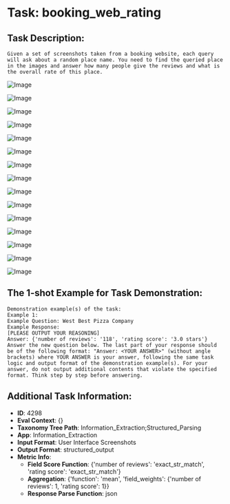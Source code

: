 # Task: booking_web_rating

## Task Description:

```
Given a set of screenshots taken from a booking website, each query will ask about a random place name. You need to find the queried place in the images and answer how many people give the reviews and what is the overall rate of this place.
```

![Image](433.png)

![Image](434.png)

![Image](435.png)

![Image](436.png)

![Image](437.png)

![Image](438.png)

![Image](439.png)

![Image](441.png)

![Image](442.png)

![Image](web-1.png)

![Image](web-2.png)

![Image](web-3.png)

![Image](web-4.png)

![Image](web-5.png)

![Image](web-6.png)

## The 1-shot Example for Task Demonstration:

```
Demonstration example(s) of the task:
Example 1:
Example Question: West Best Pizza Company
Example Response:
[PLEASE OUTPUT YOUR REASONING]
Answer: {'number of reviews': '118', 'rating score': '3.0 stars'}
Answer the new question below. The last part of your response should be of the following format: "Answer: <YOUR ANSWER>" (without angle brackets) where YOUR ANSWER is your answer, following the same task logic and output format of the demonstration example(s). For your answer, do not output additional contents that violate the specified format. Think step by step before answering.
```

## Additional Task Information:

- **ID**: 4298
- **Eval Context**: {}
- **Taxonomy Tree Path**: Information_Extraction;Structured_Parsing
- **App**: Information_Extraction
- **Input Format**: User Interface Screenshots
- **Output Format**: structured_output
- **Metric Info**:
  - **Field Score Function**: {'number of reviews': 'exact_str_match', 'rating score': 'exact_str_match'}
  - **Aggregation**: {'function': 'mean', 'field_weights': {'number of reviews': 1, 'rating score': 1}}
  - **Response Parse Function**: json

